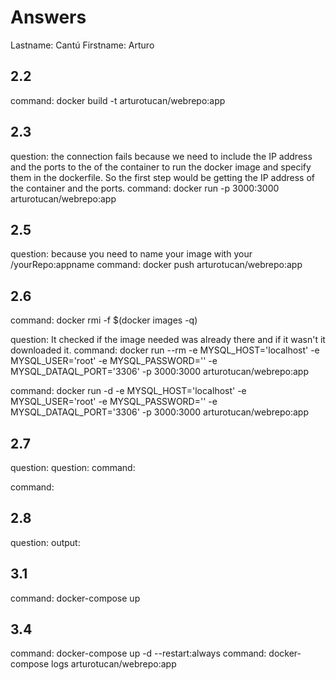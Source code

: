 # Answers

Lastname: Cantú
Firstname: Arturo

## 2.2
command: docker build -t arturotucan/webrepo:app

## 2.3
question: the connection fails because we need to include the IP address and the ports to the of the container to run the docker image and specify them in the dockerfile. So the first step would be getting the IP address of the container and the ports.
command: docker run -p 3000:3000 arturotucan/webrepo:app

## 2.5
question:  because you need to name your image with your <username>/yourRepo:appname
command: docker push arturotucan/webrepo:app

## 2.6
command: docker rmi -f $(docker images -q)

question: It checked if the image needed was already there and if it wasn't it downloaded it. 
command: docker run --rm -e MYSQL_HOST='localhost' -e MYSQL_USER='root' -e MYSQL_PASSWORD='' -e MYSQL_DATAQL_PORT='3306' -p 3000:3000 arturotucan/webrepo:app

command: docker run -d -e MYSQL_HOST='localhost' -e MYSQL_USER='root' -e MYSQL_PASSWORD='' -e MYSQL_DATAQL_PORT='3306' -p 3000:3000 arturotucan/webrepo:app

## 2.7
question:
question:
command:

command:

## 2.8
question: 
output:

## 3.1
command: docker-compose up

## 3.4
command: docker-compose up -d --restart:always 
command: docker-compose logs arturotucan/webrepo:app
